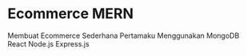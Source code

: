 # Ecommerce MERN

Membuat Ecommerce Sederhana Pertamaku Menggunakan MongoDB React Node.js Express.js
